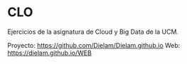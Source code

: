 # CLO
Ejercicios de la asignatura de Cloud y Big Data de la UCM.

Proyecto: https://github.com/Dielam/Dielam.github.io
Web: https://dielam.github.io/WEB
